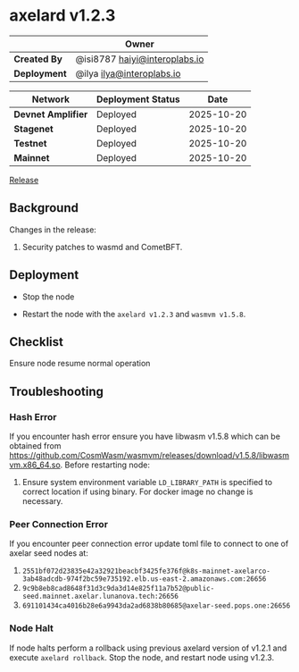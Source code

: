 # axelard v1.2.3

|  | **Owner** |
|-----------|------------|
| **Created By** | @isi8787 <haiyi@interoplabs.io> |
| **Deployment** | @ilya <ilya@interoplabs.io> |

| **Network** | **Deployment Status** | **Date** |
|-------------|----------------------|----------|
| **Devnet Amplifier** | Deployed | 2025-10-20 |
| **Stagenet** | Deployed | 2025-10-20 |
| **Testnet** | Deployed | 2025-10-20 |
| **Mainnet** | Deployed | 2025-10-20 |

[Release](https://github.com/axelarnetwork/axelar-core/releases/tag/v1.2.3)

## Background

Changes in the release:

1. Security patches to wasmd and CometBFT.

## Deployment

- Stop the node

- Restart the node with the `axelard v1.2.3` and `wasmvm v1.5.8`.

## Checklist

Ensure node resume normal operation

## Troubleshooting

### Hash Error
If you encounter hash error ensure you have libwasm v1.5.8 which can be obtained from https://github.com/CosmWasm/wasmvm/releases/download/v1.5.8/libwasmvm.x86_64.so. Before restarting node:

1. Ensure system environment variable `LD_LIBRARY_PATH` is specified to correct location if using binary. For docker image no change is necessary.

### Peer Connection Error
If you encounter peer connection error update toml file to connect to one of axelar seed nodes at:

1. `2551bf072d23835e42a32921beacbf3425fe376f@k8s-mainnet-axelarco-3ab48adcdb-974f2bc59e735192.elb.us-east-2.amazonaws.com:26656`
2. `9c9b8eb8cad8648f31d3c9da3d14e825f11a7b52@public-seed.mainnet.axelar.lunanova.tech:26656`
3. `691101434ca4016b28e6a9943da2ad6838b80685@axelar-seed.pops.one:26656`

### Node Halt
If node halts perform a rollback using previous axelard version of v1.2.1 and execute `axelard rollback`. Stop the node, and restart node using v1.2.3.

